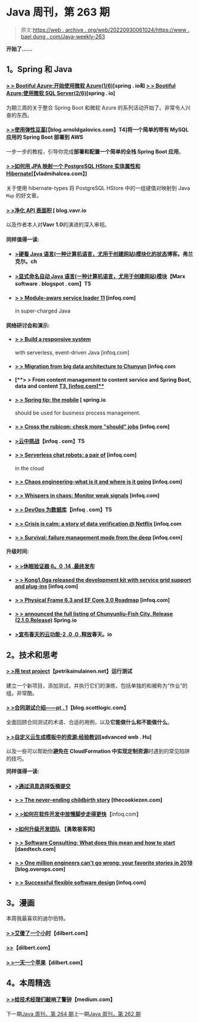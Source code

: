 # Java 周刊，第 263 期

> 原文:[https://web . archive . org/web/20220930061024/https://www . bael dung . com/Java-weekly-263](https://web.archive.org/web/20220930061024/https://www.baeldung.com/java-weekly-263)

**开始了……**

## **1。Spring 和 Java**

#### [**> > Bootiful Azure:开始使用微软 Azure(1/6)**](https://web.archive.org/web/20220524021913/https://spring.io/blog/2019/01/03/bootiful-azure-taking-your-first-steps-with-microsoft-azure-1-6)[spring . io和 [**> > Bootiful Azure:使用微软 SQL Server(2/6)**](https://web.archive.org/web/20220524021913/https://spring.io/blog/2019/01/07/bootiful-azure-sql-based-data-access-with-microsoft-sql-server-2-6)[spring . io]

为期三周的关于整合 Spring Boot 和微软 Azure 的系列活动开始了。非常令人兴奋的东西。

#### [**> >使用弹性豆茎**](https://web.archive.org/web/20220524021913/https://blog.arnoldgalovics.com/deploying-a-simple-spring-boot-with-mysql-app-to-aws-using-elastic-beanstalk/)[【blog.arnoldgalovics.com】T4]将一个简单的带有 MySQL 应用的 Spring Boot 部署到 AWS

一步一步的教程，引导你完成**部署和配置一个简单的全栈 Spring Boot 应用**。

#### [**> >如何用 JPA 映射一个 PostgreSQL HStore 实体属性和 Hibernate**](https://web.archive.org/web/20220524021913/https://vladmihalcea.com/map-postgresql-hstore-jpa-entity-property-hibernate/)[【vladmihalcea.com】]

关于使用 hibernate-types 将 PostgreSQL HStore 中的一组键值对映射到 Java `Map` 的好文章。

#### [**> >净化 API 表面积**](https://web.archive.org/web/20220524021913/http://blog.vavr.io/purifying-the-api-surface-area/) [ blog.vavr.io

以及作者本人对**Vavr 1.0**的演进的深入审视。

#### **同样值得一读:**

*   #### [**>硬看 Java 语言(一种计算机语言，尤用于创建网站)模块化的状态**](https://web.archive.org/web/20220524021913/https://blog.frankel.ch/hard-look-state-java-modularization/)博客。弗兰克尔。ch

*   #### [**>显式命名自动 Java 语言(一种计算机语言，尤用于创建网站)模块**](https://web.archive.org/web/20220524021913/https://marxsoftware.blogspot.com/2019/01/explicitly-naming-automatic-java-modules.html)【Marx software . blogspot . com】T5

*   #### [**> > Module-aware service loader 11**](https://web.archive.org/web/20220524021913/https://www.infoq.com/articles/java11-aware-service-module) [infoq.com]

    in super-charged Java

#### **网络研讨会和演示:**

*   #### [**> > Build a responsive system**](https://web.archive.org/web/20220524021913/https://www.infoq.com/presentations/java-responsive-cloud)

    with serverless, event-driven Java [infoq.com]
*   #### [**> > Migration from big data architecture to Chunyun**](https://web.archive.org/web/20220524021913/https://www.infoq.com/presentations/northern-trust-pcf) [infoq.com

*   #### [**> > From content management to content service and Spring Boot, data and content [ T3, [infoq.com]**](https://web.archive.org/web/20220524021913/https://www.infoq.com/presentations/content-services-pcf)

*   #### [**> > Spring tip: the mobile**](https://web.archive.org/web/20220524021913/https://spring.io/blog/2019/01/09/spring-tips-business-process-management-with-flowable) [ spring.io

    should be used for business process management.
*   #### [**> > Cross the rubicon: check more "should" jobs**](https://web.archive.org/web/20220524021913/https://www.infoq.com/presentations/mobile-testing-apps) [infoq.com]

*   #### [**>云中挑战**](https://web.archive.org/web/20220524021913/https://www.infoq.com/presentations/fidelity-investments-cloud)【infoq . com】T5

*   #### [**> > Serverless chat robots: a pair of**](https://web.archive.org/web/20220524021913/https://www.infoq.com/presentations/serverless-chatbots) [infoq.com]

    in the cloud
*   #### [**> > Chaos engineering-what is it and where is it going**](https://web.archive.org/web/20220524021913/https://www.infoq.com/presentations/chaos-engineering-2018-keynote) [infoq.com]

*   #### [**> > Whispers in chaos: Monitor weak signals**](https://web.archive.org/web/20220524021913/https://www.infoq.com/presentations/safety-science) [infoq.com]

*   #### [**> > DevOps 为数据库**](https://web.archive.org/web/20220524021913/https://www.infoq.com/presentations/devops-database)【infoq . com】T5

*   #### [**> > Crisis is calm: a story of data verification @ Netflix**](https://web.archive.org/web/20220524021913/https://www.infoq.com/presentations/data-validation-netflix) [infoq.com

*   #### [**> > Survival: failure management mode from the deep**](https://web.archive.org/web/20220524021913/https://www.infoq.com/presentations/failure-management-diving) [infoq.com]

**升级时间:**

*   #### [**> >休眠验证器 6。0 .14 .最终发布**](https://web.archive.org/web/20220524021913/http://in.relation.to/2019/01/07/hibernate-validator-6014-final-out/)

*   #### [**> > Kong1.0ga released the development kit with service grid support and plug-ins**](https://web.archive.org/web/20220524021913/https://www.infoq.com/news/2019/01/kong-1.0) [infoq.com]

*   #### [**> > Physical Frame 6.3 and EF Core 3.0 Roadmap**](https://web.archive.org/web/20220524021913/https://www.infoq.com/news/2019/01/EF-Core-3.0-Roadmap) [infoq.com]

*   #### [**> > announced the full listing of Chunyunliu-Fish City. Release (2.1.0.Release)**](https://web.archive.org/web/20220524021913/https://spring.io/blog/2019/01/08/announcing-general-availability-of-spring-cloud-stream-fishtown-release-2-1-0-release) Spring.io

*   #### [**>宣布春天的云功能-2 .0 .0 .释放**](https://web.archive.org/web/20220524021913/https://spring.io/blog/2019/01/08/announcing-general-availability-of-spring-cloud-function-2-0-0-release)春天。io

## **2。技术和思考**

#### [**> >用 test project**](https://web.archive.org/web/20220524021913/https://www.petrikainulainen.net/programming/testing/running-tests-with-testproject/)【petrikainulainen.net】运行测试

建立一个新项目，添加测试，并执行它们的演练，包括单独的和被称为“作业”的组。非常酷。

#### [**> >合同测试介绍——pt . 1**](https://web.archive.org/web/20220524021913/https://blog.scottlogic.com/2019/01/07/introduction-to-contract-testing-part-1.html)【blog.scottlogic.com】

全面回顾合同测试的术语、合适的用例，以及**它能做什么和不能做什么**。

#### [**> >自定义云生成模板中的资源:经验教训**](https://web.archive.org/web/20220524021913/https://advancedweb.hu/2019/01/08/cf_custom_lessons_learned/)[advanced web . Hu]

以及一些可以帮助你**避免在 CloudFormation 中实现定制资源**时遇到的常见陷阱的技巧。

**同样值得一读:**

*   #### [**>通过消息选择饭桶提交**](https://web.archive.org/web/20220524021913/https://blog.sebastian-daschner.com/entries/git-selecting-commit-message)

*   #### [**> > The never-ending childbirth story**](https://web.archive.org/web/20220524021913/http://thecookiezen.com/blog/2019/01/06/never-ending-story-of-delivery/) [thecookiezen.com]

*   [**> >如何在软件开发中放慢脚步走得更快**](https://web.archive.org/web/20220524021913/https://www.infoq.com/articles/slow-down-go-faster)【infoq.com】
*   #### [**>如何升级开发团队**](https://web.archive.org/web/20220524021913/https://bravenewgeek.com/how-to-level-up-dev-teams/) 【勇敢极客网】

*   #### [**> > Software Consulting: What does this mean and how to start**](https://web.archive.org/web/20220524021913/https://daedtech.com/software-consulting/) [daedtech.com]

*   #### [**> > One million engineers can't go wrong: your favorite stories in 2018**](https://web.archive.org/web/20220524021913/https://blog.overops.com/1-million-engineers-cant-be-wrong-the-top-stories-you-liked-in-2018/) [blog.overops.com]

*   #### [**> > Successful flexible software design**](https://web.archive.org/web/20220524021913/https://www.infoq.com/articles/towards-resilient-software-design) [infoq.com]

## **3。漫画**

本周我最喜欢的迪尔伯特。

#### [**> >艾傻了一个小时**](https://web.archive.org/web/20220524021913/https://dilbert.com/strip/2019-01-09)【dilbert.com】

#### [**>>**](https://web.archive.org/web/20220524021913/https://dilbert.com/strip/2019-01-05)【dilbert.com】

#### [**> >一天一个苹果**](https://web.archive.org/web/20220524021913/https://dilbert.com/strip/2019-01-06)【dilbert.com】

## **4。本周精选**

#### **[> >给技术经理们敲响了警钟](https://web.archive.org/web/20220524021913/https://medium.com/coaching-notes/a-wake-up-call-for-tech-managers-d0415775efd0)**【medium.com】

下一期[Java 周刊，第 264 期](/web/20220524021913/https://www.baeldung.com/java-weekly-264)上一期[Java 周刊，第 262 期](/web/20220524021913/https://www.baeldung.com/java-weekly-262)